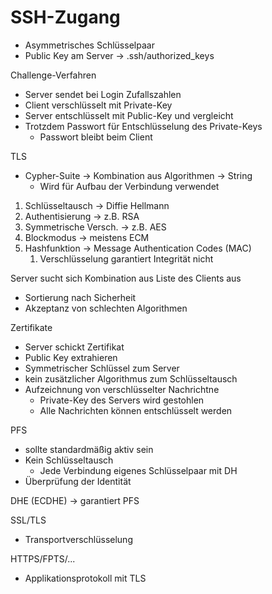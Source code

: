 # SSH-Zugang

- Asymmetrisches Schlüsselpaar
- Public Key am Server → .ssh/authorized_keys

Challenge-Verfahren

- Server sendet bei Login Zufallszahlen
- Client verschlüsselt mit Private-Key
- Server entschlüsselt mit Public-Key und vergleicht
- Trotzdem Passwort für Entschlüsselung des Private-Keys
    - Passwort bleibt beim Client
    

TLS

- Cypher-Suite → Kombination aus Algorithmen → String
    - Wird für Aufbau der Verbindung verwendet

1. Schlüsseltausch → Diffie Hellmann
2. Authentisierung → z.B. RSA
3. Symmetrische Versch. → z.B. AES
4. Blockmodus → meistens ECM
5. Hashfunktion → Message Authentication Codes (MAC)
    1. Verschlüsselung garantiert Integrität nicht
    

Server sucht sich Kombination aus Liste des Clients aus

- Sortierung nach Sicherheit
- Akzeptanz von schlechten Algorithmen

Zertifikate

- Server schickt Zertifikat
- Public Key extrahieren
- Symmetrischer Schlüssel zum Server
- kein zusätzlicher Algorithmus zum Schlüsseltausch
- Aufzeichnung von verschlüsselter Nachrichtne
    - Private-Key des Servers wird gestohlen
    - Alle Nachrichten können entschlüsselt werden

PFS

- sollte standardmäßig aktiv sein
- Kein Schlüsseltausch
    - Jede Verbindung eigenes Schlüsselpaar mit DH
- Überprüfung der Identität

DHE (ECDHE) → garantiert PFS

SSL/TLS

- Transportverschlüsselung

HTTPS/FPTS/...

- Applikationsprotokoll mit TLS